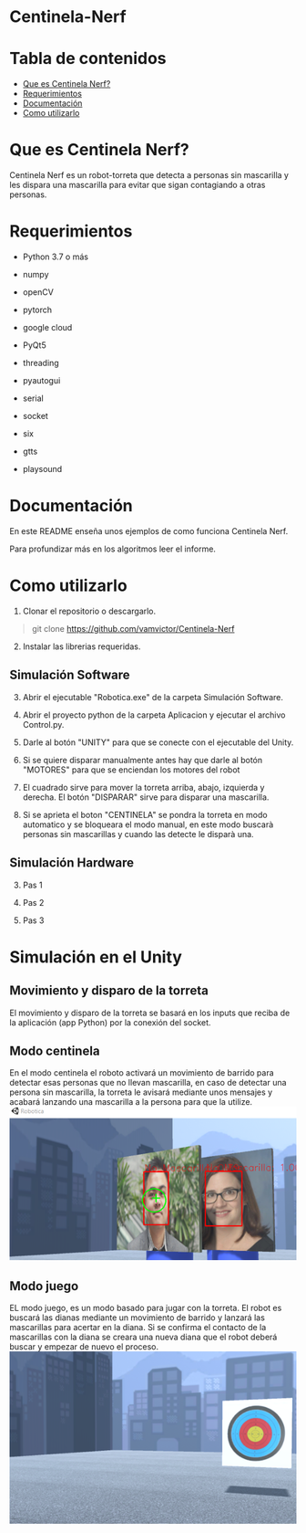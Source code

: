 # Centinela-Nerf

# Tabla de contenidos
   * [Que es Centinela Nerf?](#que-es-Centinela-Nerf)
   * [Requerimientos](#requerimientos)
   * [Documentación](#documentacion)
   * [Como utilizarlo](#como-utilizarlo)

# Que es Centinela Nerf?

Centinela Nerf es un robot-torreta que detecta a personas sin mascarilla y les dispara una mascarilla para evitar que sigan contagiando a otras personas.

# Requerimientos

- Python 3.7 o más

- numpy

- openCV

- pytorch

- google cloud

- PyQt5

- threading

- pyautogui

- serial

- socket

- six

- gtts

- playsound

# Documentación

En este README enseña unos ejemplos de como funciona Centinela Nerf.

Para profundizar más en los algoritmos leer el informe.

# Como utilizarlo

1. Clonar el repositorio o descargarlo.

> git clone https://github.com/vamvictor/Centinela-Nerf

2. Instalar las librerias requeridas.

## Simulación Software

3. Abrir el ejecutable "Robotica.exe" de la carpeta Simulación Software.

4. Abrir el proyecto python de la carpeta Aplicacion y ejecutar el archivo Control.py.

5. Darle al botón "UNITY" para que se conecte con el ejecutable del Unity.

6. Si se quiere disparar manualmente antes hay que darle al botón "MOTORES" para que se enciendan los motores del robot

7. El cuadrado sirve para mover la torreta arriba, abajo, izquierda y derecha. El botón "DISPARAR" sirve para disparar una mascarilla.

8. Si se aprieta el boton "CENTINELA" se pondra la torreta en modo automatico y se bloqueara el modo manual, en este modo buscarà personas sin mascarillas y cuando las detecte le disparà una.

## Simulación Hardware

3. Pas 1

4. Pas 2

5. Pas 3

# Simulación en el Unity

## Movimiento y disparo de la torreta
El movimiento y disparo de la torreta se basará en los inputs que reciba de la aplicación (app Python) por la conexión del socket. 

## Modo centinela
En el modo centinela el roboto activará un movimiento de barrido para detectar esas personas que no llevan mascarilla, en caso de detectar una persona sin mascarilla, la torreta le avisará mediante unos mensajes y acabará lanzando una mascarilla a la persona para que la utilize.
<img src='./Imagenes/No-mascarilla.png'>

## Modo juego
EL modo juego, es un modo basado para jugar con la torreta. El robot es buscará las dianas mediante un movimiento de barrido y lanzará las mascarillas para acertar en la diana. Si se confirma el contacto de la mascarillas con la diana se creara una nueva diana que el robot deberá buscar y empezar de nuevo el proceso.
<img src='./Imagenes/Diana.png'>
